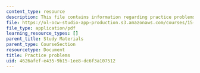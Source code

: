 ```yaml
---
content_type: resource
description: This file contains information regarding practice problems.
file: https://ol-ocw-studio-app-production.s3.amazonaws.com/courses/15-053-optimization-methods-in-management-science-spring-2013/4626afefe4359b151ee8dc6f3a107512_MIT15_053S13_pspractice.pdf
file_type: application/pdf
learning_resource_types: []
parent_title: Study Materials
parent_type: CourseSection
resourcetype: Document
title: Practice problems
uid: 4626afef-e435-9b15-1ee8-dc6f3a107512
---
```

